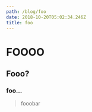 ```yaml
---
path: /blog/foo
date: 2018-10-20T05:02:34.246Z
title: foo
---
```


# FOOOO

## Fooo?

### foo...

> fooobar
